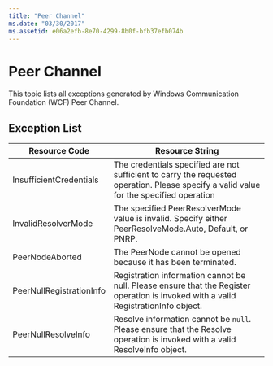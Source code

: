 ```yaml
---
title: "Peer Channel"
ms.date: "03/30/2017"
ms.assetid: e06a2efb-8e70-4299-8b0f-bfb37efb074b
---
```

# Peer Channel

This topic lists all exceptions generated by Windows Communication Foundation (WCF) Peer Channel.  
  
## Exception List  
  
|Resource Code|Resource String|  
|-------------------|---------------------|  
|InsufficientCredentials|The credentials specified are not sufficient to carry the requested operation. Please specify a valid value for the specified operation|  
|InvalidResolverMode|The specified PeerResolverMode value is invalid. Specify either PeerResolveMode.Auto, Default, or PNRP.|  
|PeerNodeAborted|The PeerNode cannot be opened because it has been terminated.|  
|PeerNullRegistrationInfo|Registration information cannot be null. Please ensure that the Register operation is invoked with a valid RegistrationInfo object.|  
|PeerNullResolveInfo|Resolve information cannot be `null`. Please ensure that the Resolve operation is invoked with a valid ResolveInfo object.|
